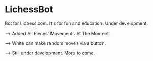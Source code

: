 # LichessBot
Bot for Lichess.com. It's for fun and education. Under development.

--> Added All Pieces' Movements At The Moment.

--> White can make random moves via a button.

--> Still under development. More to come.
